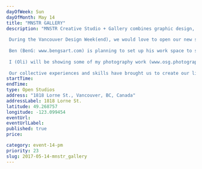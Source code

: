 ```yaml
---
dayOfWeek: Sun
dayOfMonth: May 14
title: "MNSTR GALLERY"
description: "MNSTR Creative Studio + Gallery combines graphic design, art, printmaking, photography, and curation. We are a new artist studio in Mount Pleasant run by us, Ben & Oli a husband and wife duo...part of the space is also our home. We are going to be exhibiting our individual and collaborative work in the coming months and eventually will curate shows for other artists. We were previously in Singapore and Australia the past 10 years to live + work before finding Vancouver as a new home at the beginning of 2016. Please check out our @mnstrgallery account on Instagram for our progress.  During the Vancouver Design Week(end), we would love to open our new studio up to visitors to showcase our physical artworks and to play a slideshow of our past and current projects with a projector in the space.  Ben (BenG: www.bengsart.com) is planning to set up his work space to share his process from his digital illustrations to the printed material on some of his selected works, and possibly a demo of hand pulled silk screen printing to show part of his workflow. An animator by day at a visual effects company, he’s a self-taught printmaker who decided to create visual social commentary through the silkscreen printing process.  I (Oli) will be showing some of my photography work (www.osg.photography) and will have a studio lighting set up for still life/food and a workstation to demonstrate my workflow. Having a background in graphic design has helped me a lot with the creative direction in my photography work, styling and editing skills. I have a passion for all things design and love to collaborate with other creatives.   Our collective experiences and skills have brought us to create our little monster (MNSTR) here in Vancouver. We hope to contribute to the art and design scene in the city and are keen to connect with the creative community here... people with different focuses from designers, artists, craftsman, and those who are enthusiastic about visuals. We are thinking of other ways to make the studio visit more special, so we hope that VDW would consider us to be a part of the program this year."
startTime: 
endTime: 
type: Open Studios
address: "1818 Lorne St., Vancouver, BC, Canada"
addressLabel: 1818 Lorne St.
latitude: 49.268757
longitude: -123.099454
eventUrl: 
eventUrlLabel: 
published: true
price: 

category: event-14-pm
priority: 23
slug: 2017-05-14-mnstr_gallery
---
```

